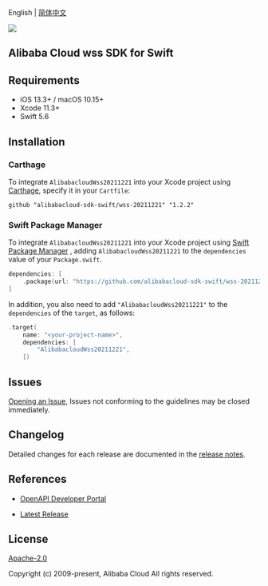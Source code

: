 English | [简体中文](README-CN.md)

![](https://aliyunsdk-pages.alicdn.com/icons/AlibabaCloud.svg)

## Alibaba Cloud wss SDK for Swift

## Requirements

- iOS 13.3+ / macOS 10.15+
- Xcode 11.3+
- Swift 5.6

## Installation

### Carthage

To integrate `AlibabacloudWss20211221` into your Xcode project using [Carthage](https://github.com/Carthage/Carthage), specify it in your `Cartfile`:

```ogdl
github "alibabacloud-sdk-swift/wss-20211221" "1.2.2"
```

### Swift Package Manager

To integrate `AlibabacloudWss20211221` into your Xcode project using [Swift Package Manager](https://swift.org/package-manager/) , adding `AlibabacloudWss20211221` to the `dependencies` value of your `Package.swift`.

```swift
dependencies: [
    .package(url: "https://github.com/alibabacloud-sdk-swift/wss-20211221.git", from: "1.2.2")
]
```

In addition, you also need to add `"AlibabacloudWss20211221"` to the `dependencies` of the `target`, as follows:

```swift
.target(
    name: "<your-project-name>",
    dependencies: [
        "AlibabacloudWss20211221",
    ])
```

## Issues

[Opening an Issue](https://github.com/alibabacloud-sdk-swift/wss-20211221/issues/new), Issues not conforming to the guidelines may be closed immediately.

## Changelog

Detailed changes for each release are documented in the [release notes](./ChangeLog.txt).

## References

* [OpenAPI Developer Portal](https://next.api.alibabacloud.com/home)
- [Latest Release](https://github.com/alibabacloud-sdk-swift/wss-20211221)

## License

[Apache-2.0](http://www.apache.org/licenses/LICENSE-2.0)

Copyright (c) 2009-present, Alibaba Cloud All rights reserved.
